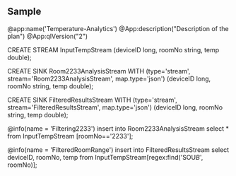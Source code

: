 ## Sample

@app:name('Temperature-Analytics')
@App:description("Description of the plan")
@App:qlVersion("2")

CREATE STREAM InputTempStream (deviceID long, roomNo string, temp double);

CREATE SINK Room2233AnalysisStream WITH (type='stream', stream='Room2233AnalysisStream', map.type='json') (deviceID long, roomNo string, temp double);

CREATE SINK FilteredResultsStream WITH (type='stream', stream='FilteredResultsStream', map.type='json') (deviceID long, roomNo string, temp double);

@info(name = 'Filtering2233')
insert into Room2233AnalysisStream
select *
from InputTempStream [roomNo=='2233'];

@info(name = 'FilteredRoomRange')
insert into FilteredResultsStream
select deviceID, roomNo, temp
from InputTempStream[regex:find('SOU*B*', roomNo)];
